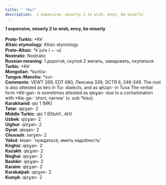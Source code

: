 ```yaml
---
title: " *Kɨŕ"
description:  1 expensive, miserly 2 to wish, envy, be miserly
---
```

<p data-pagefind-weight="0.5">
<strong> 1 expensive, miserly 2 to wish, envy, be miserly</strong><br><br>
<strong>Proto-Turkic</strong>:  *Kɨŕ<br>
<strong>Altaic etymology</strong>:  Altaic etymology<br>
<strong> Proto-Altaic</strong>:  *k`i̯uŕa ( ~ -u)<br>
<strong>Nostratic</strong>:  Nostratic<br>
<strong>Russian meaning</strong>:  1 дорогой, скупой 2 желать, завидовать, скупиться<br>
<strong>Turkic</strong>:  *Kɨŕ<br>
<strong>Mongolian</strong>:  *kuriča-<br>
<strong>Tungus-Manchu</strong>:  *xur-<br>
<strong>Comments</strong>:  VEWT 269, EDT 680, Лексика 339, ЭСТЯ 6, 248-249. The root is also attested as kɨrs in Tur. dialects, and as qɨrzan- in Tuva The verbal form *Kɨŕ-gan- is sometimes attested as qɨsɣan- due to a contamination with *Kɨs-ga- 'short, narrow' (v. sub *kíso).<br>
<strong>Karakhanid</strong>:  qɨz 1 (MK)<br>
<strong>Tatar</strong>:  qɨzɣan- 2<br>
<strong>Middle Turkic</strong>:  qɨz 1 (Ettuhf., AH)<br>
<strong>Uzbek</strong>:  qizɣan- 2<br>
<strong>Uighur</strong>:  qizɣan- 2<br>
<strong>Oyrat</strong>:  qɨsqan- 2<br>
<strong>Chuvash</strong>:  xǝrɣen- 2<br>
<strong>Yakut</strong>:  kɨsan- 'нуждаться, иметь надобность'<br>
<strong>Kirghiz</strong>:  qɨzɣan- 2<br>
<strong>Kazakh</strong>:  qɨzɣan- 2<br>
<strong>Noghai</strong>:  qɨzɣan- 2<br>
<strong>Bashkir</strong>:  qɨzɣan- 2<br>
<strong>Karaim</strong>:  qɨzɣan- 2<br>
<strong>Karakalpak</strong>:  qɨzɣan- 2<br>
<strong>Kumyk</strong>:  qɨzɣan- 2<br>

</p>
